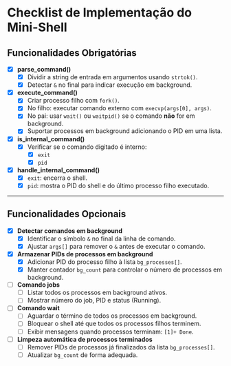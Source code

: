 # Checklist de Implementação do Mini-Shell

## Funcionalidades Obrigatórias

- [x] **parse_command()**
  - [x] Dividir a string de entrada em argumentos usando `strtok()`.
  - [x] Detectar `&` no final para indicar execução em background.

- [x] **execute_command()**
  - [x] Criar processo filho com `fork()`.
  - [x] No filho: executar comando externo com `execvp(args[0], args)`.
  - [x] No pai: usar `wait()` ou `waitpid()` se o comando **não** for em background.
  - [x] Suportar processos em background adicionando o PID em uma lista.

- [x] **is_internal_command()**
  - [x] Verificar se o comando digitado é interno:
    - [x] `exit`
    - [x] `pid`

- [x] **handle_internal_command()**
  - [x] `exit`: encerra o shell.
  - [x] `pid`: mostra o PID do shell e do último processo filho executado.

---

## Funcionalidades Opcionais

- [x] **Detectar comandos em background**
  - [x] Identificar o símbolo `&` no final da linha de comando.
  - [x] Ajustar `args[]` para remover o `&` antes de executar o comando.

- [x] **Armazenar PIDs de processos em background**
  - [x] Adicionar PID do processo filho à lista `bg_processes[]`.
  - [x] Manter contador `bg_count` para controlar o número de processos em background.

- [ ] **Comando jobs**
  - [ ] Listar todos os processos em background ativos.
  - [ ] Mostrar número do job, PID e status (Running).

- [ ] **Comando wait**
  - [ ] Aguardar o término de todos os processos em background.
  - [ ] Bloquear o shell até que todos os processos filhos terminem.
  - [ ] Exibir mensagens quando processos terminam: `[1]+ Done`.

- [ ] **Limpeza automática de processos terminados**
  - [ ] Remover PIDs de processos já finalizados da lista `bg_processes[]`.
  - [ ] Atualizar `bg_count` de forma adequada.
